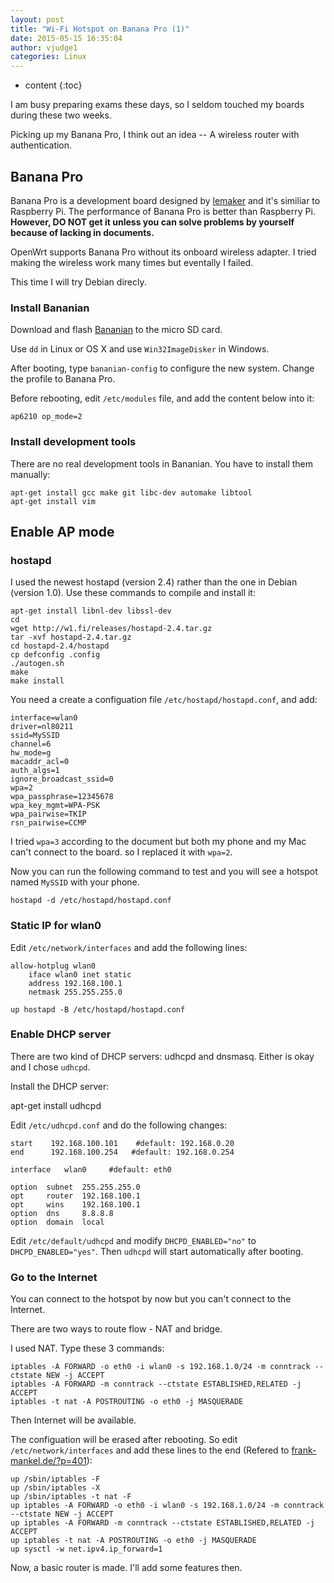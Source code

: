 ```yaml
---
layout: post
title: "Wi-Fi Hotspot on Banana Pro (1)"
date: 2015-05-15 16:35:04
author: vjudge1
categories: Linux
---
```


* content
{:toc}

I am busy preparing exams these days, so I seldom touched my boards during these two weeks.

Picking up my Banana Pro, I think out an idea -- A wireless router with authentication.

## Banana Pro

Banana Pro is a development board designed by [lemaker](http://www.lemaker.org) and it's similiar to Raspberry Pi. The performance of Banana Pro is better than Raspberry Pi. **However, DO NOT get it unless you can solve problems by yourself because of lacking in documents.**

OpenWrt supports Banana Pro without its onboard wireless adapter. I tried making the wireless work many times but eventally I failed.

This time I will try Debian direcly.

### Install Bananian
Download and flash [Bananian](http://www.bananian.org) to the micro SD card.

Use `dd` in Linux or OS X and use `Win32ImageDisker` in Windows.

After booting, type `bananian-config` to configure the new system. Change the profile to Banana Pro.

Before rebooting, edit `/etc/modules` file, and add the content below into it:

    ap6210 op_mode=2

### Install development tools
There are no real development tools in Bananian. You have to install them manually:

    apt-get install gcc make git libc-dev automake libtool
    apt-get install vim

## Enable AP mode 

### hostapd

I used the newest hostapd (version 2.4) rather than the one in Debian (version 1.0). Use these commands to compile and install it:

    apt-get install libnl-dev libssl-dev 
    cd
    wget http://w1.fi/releases/hostapd-2.4.tar.gz
    tar -xvf hostapd-2.4.tar.gz
    cd hostapd-2.4/hostapd
    cp defconfig .config
    ./autogen.sh
    make
    make install

You need a create a configuation file `/etc/hostapd/hostapd.conf`, and add:

    interface=wlan0
    driver=nl80211
    ssid=MySSID
    channel=6
    hw_mode=g
    macaddr_acl=0
    auth_algs=1
    ignore_broadcast_ssid=0
    wpa=2
    wpa_passphrase=12345678
    wpa_key_mgmt=WPA-PSK
    wpa_pairwise=TKIP
    rsn_pairwise=CCMP

I tried `wpa=3` according to the document but both my phone and my Mac can't connect to the board. so I replaced it with `wpa=2`.

Now you can run the following command to test and you will see a hotspot named `MySSID` with your phone.

    hostapd -d /etc/hostapd/hostapd.conf

### Static IP for wlan0
Edit `/etc/network/interfaces` and add the following lines:

    allow-hotplug wlan0
        iface wlan0 inet static
        address 192.168.100.1
        netmask 255.255.255.0

    up hostapd -B /etc/hostapd/hostapd.conf

### Enable DHCP server
There are two kind of DHCP servers: udhcpd and dnsmasq. Either is okay and I chose `udhcpd`.

Install the DHCP server:

   apt-get install udhcpd 

Edit `/etc/udhcpd.conf` and do the following changes:

    start    192.168.100.101    #default: 192.168.0.20
    end      192.168.100.254   #default: 192.168.0.254

    interface   wlan0     #default: eth0

    option  subnet  255.255.255.0
    opt     router  192.168.100.1
    opt     wins    192.168.100.1
    option  dns     8.8.8.8
    option  domain  local

Edit `/etc/default/udhcpd` and modify `DHCPD_ENABLED="no"` to `DHCPD_ENABLED="yes"`. Then `udhcpd` will start automatically after booting.

### Go to the Internet
You can connect to the hotspot by now but you can't connect to the Internet.

There are two ways to route flow - NAT and bridge.

I used NAT. Type these 3 commands:

    iptables -A FORWARD -o eth0 -i wlan0 -s 192.168.1.0/24 -m conntrack --ctstate NEW -j ACCEPT
    iptables -A FORWARD -m conntrack --ctstate ESTABLISHED,RELATED -j ACCEPT
    iptables -t nat -A POSTROUTING -o eth0 -j MASQUERADE

Then Internet will be available.

The configuation will be erased after rebooting. So edit `/etc/network/interfaces` and add these lines to the end (Refered to [frank-mankel.de/?p=401](http://frank-mankel.de/?p=401)):

    up /sbin/iptables -F
    up /sbin/iptables -X
    up /sbin/iptables -t nat -F
    up iptables -A FORWARD -o eth0 -i wlan0 -s 192.168.1.0/24 -m conntrack --ctstate NEW -j ACCEPT
    up iptables -A FORWARD -m conntrack --ctstate ESTABLISHED,RELATED -j ACCEPT
    up iptables -t nat -A POSTROUTING -o eth0 -j MASQUERADE
    up sysctl -w net.ipv4.ip_forward=1


Now, a basic router is made. I'll add some features then.
